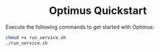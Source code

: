 <h1 align="center">
<b>Optimus Quickstart</b>
</h1>

Execute the following commands to get started with Optimus:

```bash
chmod +x run_service.sh
./run_service.sh
```
